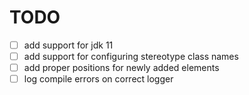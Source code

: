 # TODO

* [ ] add support for jdk 11
* [ ] add support for configuring stereotype class names
* [ ] add proper positions for newly added elements
* [ ] log compile errors on correct logger